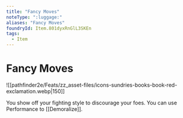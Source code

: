 ```yaml
---
title: "Fancy Moves"
noteType: ":luggage:"
aliases: "Fancy Moves"
foundryId: Item.801dyxRnGlL3SKEn
tags:
  - Item
---
```


# Fancy Moves
![[pathfinder2e/Feats/zz_asset-files/icons-sundries-books-book-red-exclamation.webp|150]]

You show off your fighting style to discourage your foes. You can use Performance to [[Demoralize]].

